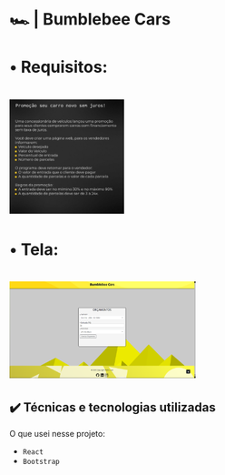 # 🏎 | Bumblebee Cars
# • Requisitos:
# <img src="/app/public/images/BumblebeeCarsRequisitos.jpeg" alt="Imagem do Alfood" width="40%" />
# • Tela:
# <img src="/app/public/images/BumblebeeCarsScreen.PNG" alt="Imagem do Alfood" width="65%" />


## ✔️ Técnicas e tecnologias utilizadas

O que usei nesse projeto:

- `React`
- `Bootstrap`
